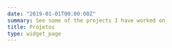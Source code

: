 ```yaml
---
date: "2019-01-01T00:00:00Z"
summary: See some of the projects I have worked on
title: Projetos
type: widget_page
---
```

